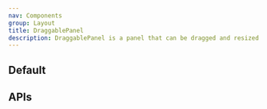 ```yaml
---
nav: Components
group: Layout
title: DraggablePanel
description: DraggablePanel is a panel that can be dragged and resized. It supports pinning, fixed or floating mode, placement in four directions, minimum width and height, expandable or not, default and customizable size, and destroy on close. It also provides a handler for expanding and collapsing the panel.
---
```


## Default

<code src="./demos/index.tsx" noPadding></code>

## APIs

<API></API>
